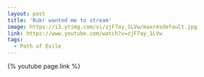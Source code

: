 ```yaml
---
layout: post
title: 'Rukr wanted me to stream'
image: https://i3.ytimg.com/vi/zjF7ay_1LVw/maxresdefault.jpg
link: https://www.youtube.com/watch?v=zjF7ay_1LVw
tags:
  - Path of Exile
---
```


{% youtube page.link %}

